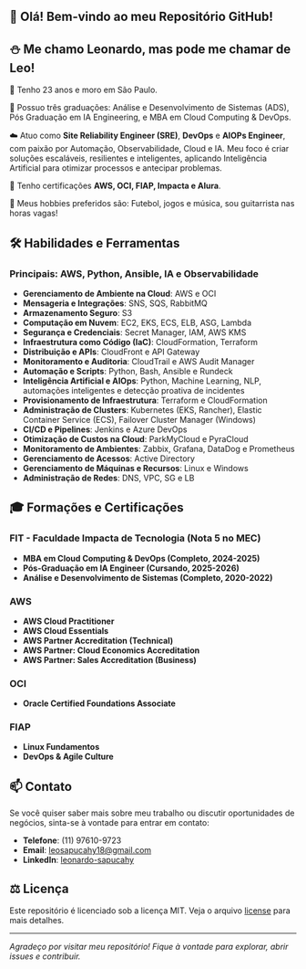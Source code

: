 ## 👋 Olá! Bem-vindo ao meu Repositório GitHub!

## ⛄ Me chamo Leonardo, mas pode me chamar de Leo!

📌 Tenho 23 anos e moro em São Paulo.

👷 Possuo três graduações: Análise e Desenvolvimento de Sistemas (ADS), Pós Graduação em IA Engineering, e MBA em Cloud Computing & DevOps.

☁️ Atuo como **Site Reliability Engineer (SRE)**, **DevOps** e **AIOPs Engineer**, com paixão por Automação, Observabilidade, Cloud e IA. Meu foco é criar soluções escaláveis, resilientes e inteligentes, aplicando Inteligência Artificial para otimizar processos e antecipar problemas.

🌱 Tenho certificações **AWS, OCI, FIAP, Impacta e Alura**.

💈 Meus hobbies preferidos são: Futebol, jogos e música, sou guitarrista nas horas vagas!



## 🛠️ Habilidades e Ferramentas
### Principais: AWS, Python, Ansible, IA e Observabilidade

- **Gerenciamento de Ambiente na Cloud**: AWS e OCI
- **Mensageria e Integrações**: SNS, SQS, RabbitMQ
- **Armazenamento Seguro**: S3
- **Computação em Nuvem**: EC2, EKS, ECS, ELB, ASG, Lambda
- **Segurança e Credenciais**: Secret Manager, IAM, AWS KMS
- **Infraestrutura como Código (IaC)**: CloudFormation, Terraform
- **Distribuição e APIs**: CloudFront e API Gateway
- **Monitoramento e Auditoria**: CloudTrail e AWS Audit Manager
- **Automação e Scripts**: Python, Bash, Ansible e Rundeck
- **Inteligência Artificial e AIOps**: Python, Machine Learning, NLP, automações inteligentes e detecção proativa de incidentes
- **Provisionamento de Infraestrutura**: Terraform e CloudFormation
- **Administração de Clusters**: Kubernetes (EKS, Rancher), Elastic Container Service (ECS), Failover Cluster Manager (Windows)
- **CI/CD e Pipelines**: Jenkins e Azure DevOps
- **Otimização de Custos na Cloud**: ParkMyCloud e PyraCloud
- **Monitoramento de Ambientes**: Zabbix, Grafana, DataDog e Prometheus
- **Gerenciamento de Acessos**: Active Directory
- **Gerenciamento de Máquinas e Recursos**: Linux e Windows
- **Administração de Redes**: DNS, VPC, SG e LB



## 🎓 Formações e Certificações

   ### FIT - Faculdade Impacta de Tecnologia (Nota 5 no MEC)
   - **MBA em Cloud Computing & DevOps (Completo, 2024-2025)**
   - **Pós-Graduação em IA Engineer (Cursando, 2025-2026)**
   - **Análise e Desenvolvimento de Sistemas (Completo, 2020-2022)**

   ### AWS
   - **AWS Cloud Practitioner**
   - **AWS Cloud Essentials**
   - **AWS Partner Accreditation (Technical)**
   - **AWS Partner: Cloud Economics Accreditation**
   - **AWS Partner: Sales Accreditation (Business)**

   ### OCI
   - **Oracle Certified Foundations Associate**

   ### FIAP
   - **Linux Fundamentos**
   - **DevOps & Agile Culture**



## 📫 Contato

   Se você quiser saber mais sobre meu trabalho ou discutir oportunidades de negócios, sinta-se à vontade para entrar em contato:
   - **Telefone**: (11) 97610-9723
   - **Email**: [leosapucahy18@gmail.com](mailto:leosapucahy18@gmail.com)
   - **LinkedIn**: [leonardo-sapucahy](https://www.linkedin.com/in/leonardo-sapucahy/)




## ⚖️ Licença

   Este repositório é licenciado sob a licença MIT. Veja o arquivo [license](https://mit-license.org/) para mais detalhes.

---

_Agradeço por visitar meu repositório! Fique à vontade para explorar, abrir issues e contribuir._
